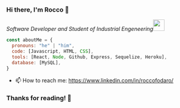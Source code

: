 ### Hi there, I'm Rocco 👋

<p><em>Software Developer and Student of Industrial Engeneering<img src="https://media.giphy.com/media/WUlplcMpOCEmTGBtBW/giphy.gif" width="30"> 
</em></p>

```javascript
const aboutMe = {
  pronouns: "he" | "him",
  code: [Javascript, HTML, CSS],
  tools: [React, Node, Github, Express, Sequelize, Heroku],
  database: [MySQL],
}
```
- 📫 How to reach me: https://www.linkedin.com/in/roccofodaro/

<h3 align="left"> Thanks for reading! 🧡</h3>
